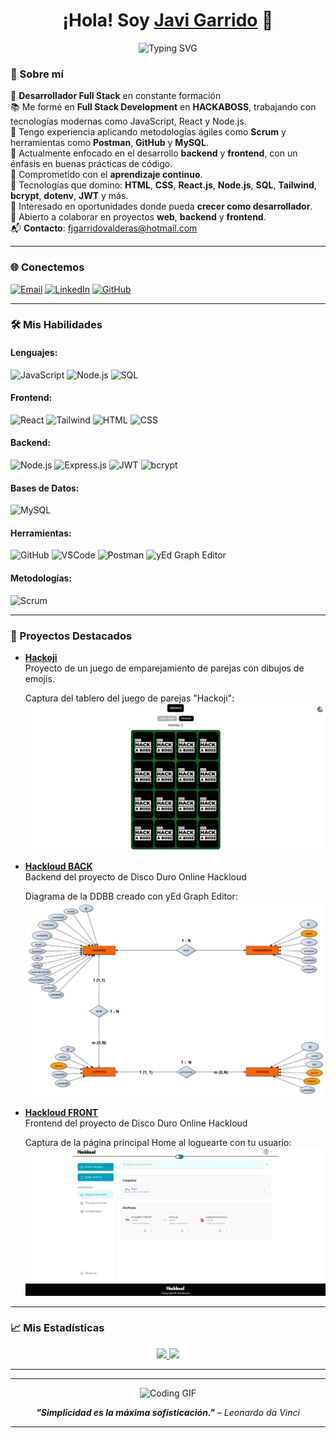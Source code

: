 <h1 align="center">¡Hola! Soy <a href="https://github.com/JaviGarrido13">Javi Garrido</a> 👋</h1>

<p align="center">
  <img src="https://readme-typing-svg.herokuapp.com?font=Fira+Code&size=22&pause=1000&color=F78C6C&center=true&vCenter=true&width=750&lines=Desarrollador+Fullstack+en+constante+formación;Fan+del+Backend+y+el+código+limpio;Construyendo+con+JavaScript+y+React;Los+detalles+marcan+la+diferencia" alt="Typing SVG" />
</p>

### 🚀 Sobre mí

💼 **Desarrollador Full Stack** en constante formación  
📚 Me formé en **Full Stack Development** en **HACKABOSS**, trabajando con tecnologías modernas como JavaScript, React y Node.js.  
🧩 Tengo experiencia aplicando metodologías ágiles como **Scrum** y herramientas como **Postman**, **GitHub** y **MySQL**.  
🔭 Actualmente enfocado en el desarrollo **backend** y **frontend**, con un énfasis en buenas prácticas de código.  
🌱 Comprometido con el **aprendizaje continuo**.  
🚀 Tecnologías que domino: **HTML**, **CSS**, **React.js**, **Node.js**, **SQL**, **Tailwind**, **bcrypt**, **dotenv**, **JWT** y más.  
🎯 Interesado en oportunidades donde pueda **crecer como desarrollador**.  
🤝 Abierto a colaborar en proyectos **web**, **backend** y **frontend**.  
📬 **Contacto**: [fjgarridovalderas@hotmail.com](mailto:fjgarridovalderas@hotmail.com)


---

### 🌐 Conectemos

[![Email](https://img.shields.io/badge/-Email-D14836?style=flat&logo=gmail&logoColor=white)](mailto:fjgarridovalderas@hotmail.com)
[![LinkedIn](https://img.shields.io/badge/-LinkedIn-0A66C2?style=flat&logo=linkedin&logoColor=white)](https://www.linkedin.com/in/francisco-javier-garrido-valderas-030860328/)
[![GitHub](https://img.shields.io/badge/-GitHub-black?style=flat&logo=github)](https://github.com/JaviGarrido13)


---

### 🛠️ **Mis Habilidades**

#### **Lenguajes:**
![JavaScript](https://img.shields.io/badge/-JavaScript-F7DF1E?style=flat&logo=javascript&logoColor=black)
![Node.js](https://img.shields.io/badge/-Node.js-339933?style=flat&logo=node.js&logoColor=white)
![SQL](https://img.shields.io/badge/-SQL-003B57?style=flat&logo=sql&logoColor=white)

#### **Frontend:**
![React](https://img.shields.io/badge/-React-61DAFB?style=flat&logo=react&logoColor=black)
![Tailwind](https://img.shields.io/badge/-Tailwind_CSS-38B2AC?style=flat&logo=tailwind-css&logoColor=white)
![HTML](https://img.shields.io/badge/-HTML5-E34F26?style=flat&logo=html5&logoColor=white)
![CSS](https://img.shields.io/badge/-CSS3-1572B6?style=flat&logo=css3)

#### **Backend:**
![Node.js](https://img.shields.io/badge/-Node.js-339933?style=flat&logo=node.js&logoColor=white)
![Express.js](https://img.shields.io/badge/-Express.js-000000?style=flat&logo=express&logoColor=white)
![JWT](https://img.shields.io/badge/-JWT-000000?style=flat&logo=json-web-tokens&logoColor=white)
![bcrypt](https://img.shields.io/badge/-bcrypt-005D61?style=flat&logo=hashicorp&logoColor=white)

#### **Bases de Datos:**
![MySQL](https://img.shields.io/badge/-MySQL-00758F?style=flat&logo=mysql&logoColor=white)

#### **Herramientas:**
![GitHub](https://img.shields.io/badge/-GitHub-181717?style=flat&logo=github)
![VSCode](https://img.shields.io/badge/-VS%20Code-007ACC?style=flat&logo=visual-studio-code)
![Postman](https://img.shields.io/badge/-Postman-FF6C37?style=flat&logo=postman&logoColor=white)
![yEd Graph Editor](https://img.shields.io/badge/-yEd%20Graph%20Editor-98B8D9?style=flat&logo=yed&logoColor=white)

#### **Metodologías:**
![Scrum](https://img.shields.io/badge/-Scrum-6DB33F?style=flat&logo=agile&logoColor=white)

---

### 🚀 Proyectos Destacados

- **[Hackoji](https://github.com/JaviGarrido13/Hackoji-Parejas-Emojis)**  
  Proyecto de un juego de emparejamiento de parejas con dibujos de emojis.  
  
  Captura del tablero del juego de parejas "Hackoji":  
  <img src="https://github.com/JaviGarrido13/JaviGarrido13/blob/main/Hackoji.png?raw=true" width="500" />


- **[Hackloud BACK](https://github.com/JaviGarrido13/Hackloud-Disco-Duro-Online-BACK)**  
  Backend del proyecto de Disco Duro Online Hackloud
  
  Diagrama de la DDBB creado con yEd Graph Editor:  
  <img src="https://github.com/JaviGarrido13/Hackloud-Disco-Duro-Online-BACK/blob/main/src/db/PFB_DiscoDuroOnline.jpg?raw=true" width="500" />

- **[Hackloud FRONT](https://github.com/JaviGarrido13/Hackloud-Disco-Duro-Online-FRONT)**  
  Frontend del proyecto de Disco Duro Online Hackloud
  
  Captura de la página principal Home al loguearte con tu usuario:  
  <img src="https://github.com/JaviGarrido13/JaviGarrido13/blob/main/Hackloud_Home.png?raw=true" width="500" />
  
---


### 📈 Mis Estadísticas

<div align="center">
  <a href="https://github.com/JaviGarrido13">
    <img width="48%" src="https://github-readme-stats.vercel.app/api?username=JaviGarrido13&show_icons=true&theme=radical" />
  </a>
  <a href="https://github.com/JaviGarrido13">
    <img width="48%" src="https://github-readme-stats.vercel.app/api/top-langs/?username=JaviGarrido13&layout=compact&theme=radical" />
  </a>
</div>

---

---

<p align="center">
  <img src="https://media.giphy.com/media/qgQUggAC3Pfv687qPC/giphy.gif" width="400" alt="Coding GIF" />
</p>

<p align="center">
  <em><strong>"Simplicidad es la máxima sofisticación."</strong> – Leonardo da Vinci</em>
</p>

---

